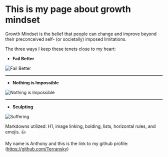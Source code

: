 # This is my page about growth mindset

Growth Mindset is the belief that people can change and improve beyond their preconceived self- (or societally) imposed limitations.

The three ways I keep these tenets close to my heart:

* **Fail Better**

![Fail Better](https://www.goethe.de/resources/files/jpg930/14174693406_9fd1e3e60f_o-formatkey-jpg-w320m.jpg)

---

* **Nothing is Impossible**

![Nothing is Impossible](https://memegenerator.net/img/instances/65604970/nothing-is-impossible-if-you-just-dooooo-it.jpg)

---

* **Sculpting**

![Suffering](https://images.gr-assets.com/quotes/1424559768p8/158868.jpg)


Markdowns utilized: H1, image linking, bolding, lists, horizontal rules, and emojis. :+1:


My name is Anthony and this is the link to my github profile: (https://github.com/Terransky)



